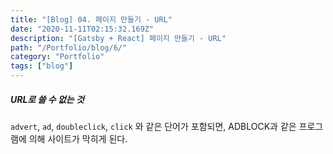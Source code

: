 ```yaml
---
title: "[Blog] 04. 페이지 만들기 - URL"
date: "2020-11-11T02:15:32.169Z"
description: "[Gatsby + React] 페이지 만들기 - URL"
path: "/Portfolio/blog/6/"
category: "Portfolio"
tags: ["blog"]
---
```


##### URL로 쓸 수 없는 것

 `advert`, `ad`, `doubleclick`, `click` 와 같은 단어가 포함되면,
 ADBLOCK과 같은 프로그램에 의해 사이트가 막히게 된다.


<br />